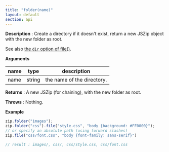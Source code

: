 ```yaml
---
title: "folder(name)"
layout: default
section: api
---
```


__Description__ : Create a directory if it doesn't exist, return a new JSZip
object with the new folder as root.

See also [the `dir` option of file()]({{site.baseurl}}/documentation/api_jszip/file_data.html).

__Arguments__

name | type   | description
-----|--------|------------
name | string | the name of the directory.

__Returns__ : A new JSZip (for chaining), with the new folder as root.

__Throws__ : Nothing.

<!-- __Complexity__ : **O(1)** -->

__Example__

```js
zip.folder("images");
zip.folder("css").file("style.css", "body {background: #FF0000}");
// or specify an absolute path (using forward slashes)
zip.file("css/font.css", "body {font-family: sans-serif}")

// result : images/, css/, css/style.css, css/font.css
```
